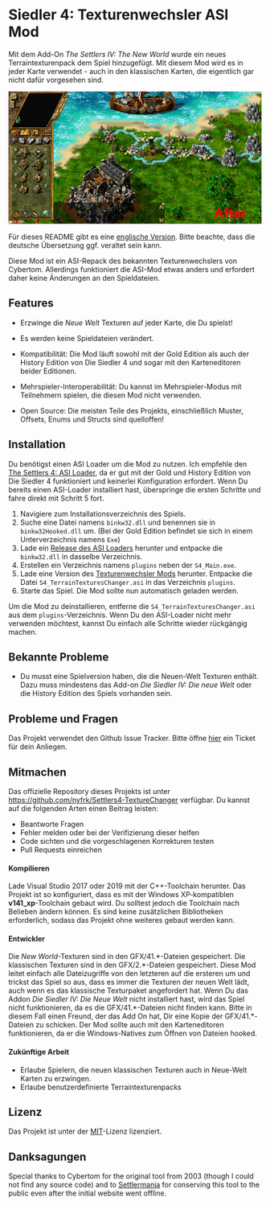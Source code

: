 # Siedler 4: Texturenwechsler ASI Mod

Mit dem Add-On *The Settlers IV: The New World* wurde ein neues Terraintexturenpack dem Spiel hinzugefügt. Mit diesem Mod wird es in jeder Karte verwendet - auch in den klassischen Karten, die eigentlich gar nicht dafür vorgesehen sind.

![demo](demo.gif)

Für dieses README gibt es eine [englische Version](README.md). Bitte beachte, dass die deutsche Übersetzung ggf. veraltet sein kann.

Diese Mod ist ein ASI-Repack des bekannten Texturenwechslers von Cybertom. Allerdings funktioniert die ASI-Mod etwas anders und erfordert daher keine Änderungen an den Spieldateien.



## Features

* Erzwinge die *Neue Welt* Texturen auf jeder Karte, die Du spielst!
* Es werden keine Spieldateien verändert.

* Kompatibilität: Die Mod läuft sowohl mit der Gold Edition als auch der History Edition von Die Siedler 4 und sogar mit den Karteneditoren beider Editionen.
* Mehrspieler-Interoperabilität: Du kannst im Mehrspieler-Modus mit Teilnehmern spielen, die diesen Mod nicht verwenden.
* Open Source: Die meisten Teile des Projekts, einschließlich Muster, Offsets, Enums und Structs sind quelloffen!



## Installation

Du benötigst einen ASI Loader um die Mod zu nutzen. Ich empfehle den [The Settlers 4: ASI Loader](https://github.com/nyfrk/Settlers4-ASI-Loader), da er gut mit der Gold und History Edition von Die Siedler 4 funktioniert und keinerlei Konfiguration erfordert. Wenn Du bereits einen ASI-Loader installiert hast, überspringe die ersten Schritte und fahre direkt mit Schritt 5 fort.

1. Navigiere zum Installationsverzeichnis des Spiels.
2. Suche eine Datei namens `binkw32.dll` und benennen sie in `binkw32Hooked.dll` um. (Bei der Gold Edition befindet sie sich in einem Unterverzeichnis namens `Exe`)
3. Lade ein [Release des ASI Loaders](https://github.com/nyfrk/Settlers4-ASI-Loader/releases) herunter und entpacke die `binkw32.dll` in dasselbe Verzeichnis.
4. Erstellen ein Verzeichnis namens `plugins` neben der `S4_Main.exe`.
5. Lade eine Version des [Texturenwechsler Mods](https://github.com/nyfrk/Settlers4-TextureChanger/releases) herunter. Entpacke die Datei `S4_TerrainTexturesChanger.asi` in das Verzeichnis `plugins`. 
6. Starte das Spiel. Die Mod sollte nun automatisch geladen werden.

Um die Mod zu deinstallieren, entferne die `S4_TerrainTexturesChanger.asi` aus dem `plugins`-Verzeichnis. Wenn Du den ASI-Loader nicht mehr verwenden möchtest, kannst Du einfach alle Schritte wieder rückgängig machen. 



## Bekannte Probleme

* Du musst eine Spielversion haben, die die Neuen-Welt Texturen enthält. Dazu muss mindestens das Add-on *Die Siedler IV: Die neue Welt* oder die History Edition des Spiels vorhanden sein. 



## Probleme und Fragen

Das Projekt verwendet den Github Issue Tracker. Bitte öffne [hier](https://github.com/nyfrk/Settlers4-TextureChanger/issues) ein Ticket für dein Anliegen. 



## Mitmachen

Das offizielle Repository dieses Projekts ist unter https://github.com/nyfrk/Settlers4-TextureChanger verfügbar. Du kannst auf die folgenden Arten einen Beitrag leisten:

* Beantworte Fragen
* Fehler melden oder bei der Verifizierung dieser helfen
* Code sichten und die vorgeschlagenen Korrekturen testen
* Pull Requests einreichen

#### Kompilieren

Lade Visual Studio 2017 oder 2019 mit der C++-Toolchain herunter. Das Projekt ist so konfiguriert, dass es mit der Windows XP-kompatiblen **v141_xp**-Toolchain gebaut wird. Du solltest jedoch die Toolchain nach Belieben ändern können. Es sind keine zusätzlichen Bibliotheken erforderlich, sodass das Projekt ohne weiteres gebaut werden kann. 

#### Entwickler

Die *New World*-Texturen sind in den GFX/41.\*-Dateien gespeichert. Die klassischen Texturen sind in den GFX/2.\*-Dateien gespeichert. Diese Mod leitet einfach alle Dateizugriffe von den letzteren auf die ersteren um und trickst das Spiel so aus, dass es immer die Texturen der neuen Welt lädt, auch wenn es das klassische Texturpaket angefordert hat. Wenn Du das Addon *Die Siedler IV: Die Neue Welt* nicht installiert hast, wird das Spiel nicht funktionieren, da es die GFX/41.\*-Dateien nicht finden kann. Bitte in diesem Fall einen Freund, der das Add On hat, Dir eine Kopie der GFX/41.\*-Dateien zu schicken. Der Mod sollte auch mit den Karteneditoren funktionieren, da er die Windows-Natives zum Öffnen von Dateien hooked.

#### Zukünftige Arbeit

* Erlaube Spielern, die neuen klassischen Texturen auch in Neue-Welt Karten zu erzwingen.
* Erlaube benutzerdefinierte Terraintexturenpacks



## Lizenz

Das Projekt ist unter der [MIT](LICENSE.md)-Lizenz lizenziert. 



## Danksagungen

Special thanks to Cybertom for the original tool from 2003 (though I could not find any source code) and to [Settlermania](https://settlermania.wordpress.com/2013/07/11/texture-swapper-for-tropical-textures/) for conserving this tool to the public even after the initial website went offline. 